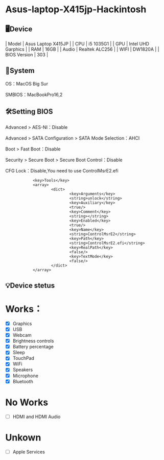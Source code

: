 # Asus-laptop-X415jp-Hackintosh

## 🖥️Device
| Model | Asus Laptop X415JP |
| CPU | i5 1035G1 |
| GPU | Intel UHD Garphics |
| RAM | 16GB |
| Audio | Realtek ALC256 |
| WIFI | DW1820A |
| BIOS Version | 303 |

## 📀System
OS：MacOS Big Sur

SMBIOS：MacBookPro16,2

## 🛠️Setting BIOS
Advanced > AES-NI：Disable

Advanced > SATA Configuration > SATA Mode Selection：AHCI

Boot > Fast Boot：Disable

Security > Secure Boot > Secure Boot Control：Disable

CFG Lock：Disable,You need to use ControlMsrE2.efi

                <key>Tools</key>
                <array>
                        <dict>
                                <key>Arguments</key>
                                <string>unlock</string>
                                <key>Auxiliary</key>
                                <true/>
                                <key>Comment</key>
                                <string></string>
                                <key>Enabled</key>
                                <true/>
                                <key>Name</key>
                                <string>ControlMsrE2</string>
                                <key>Path</key>
                                <string>ControlMsrE2.efi</string>
                                <key>RealPath</key>
                                <false/>
                                <key>TextMode</key>
                                <false/>
                        </dict>
                </array>
## 💡Device stetus
# Works：
- [x] Graphics
- [x] USB
- [x] Webcam
- [x] Brightness controls
- [x] Battery percentage
- [x] Sleep
- [x] TouchPad
- [x] WiFi
- [x] Speakers
- [x] Microphone
- [x] Bluetooth
# No Works
- [ ] HDMI and HDMI Audio
# Unkown
- [ ] Apple Services
